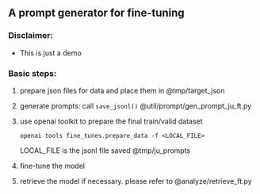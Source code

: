 ## A prompt generator for fine-tuning

### Disclaimer:

- This is just a demo


### Basic steps:

1. prepare json files for data and place them in @tmp/target_json
2. generate prompts: call `save_jsonl()` @util/prompt/gen_prompt_ju_ft.py
3. use openai toolkit to prepare the final train/valid dataset

    ```openai tools fine_tunes.prepare_data -f <LOCAL_FILE>```

    LOCAL_FILE is the jsonl file saved @tmp/ju_prompts
4. fine-tune the model
5. retrieve the model if necessary. please refer to @analyze/retrieve_ft.py